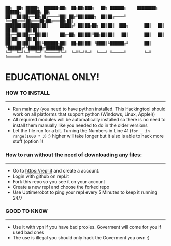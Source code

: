 ```
██╗  ██╗ █████╗  ██████╗██╗  ██╗██╗███╗   ██╗ ██████╗     ████████╗ ██████╗  ██████╗ ██╗     
██║  ██║██╔══██╗██╔════╝██║ ██╔╝██║████╗  ██║██╔════╝     ╚══██╔══╝██╔═══██╗██╔═══██╗██║     
███████║███████║██║     █████╔╝ ██║██╔██╗ ██║██║  ███╗       ██║   ██║   ██║██║   ██║██║     
██╔══██║██╔══██║██║     ██╔═██╗ ██║██║╚██╗██║██║   ██║       ██║   ██║   ██║██║   ██║██║     
██║  ██║██║  ██║╚██████╗██║  ██╗██║██║ ╚████║╚██████╔╝       ██║   ╚██████╔╝╚██████╔╝███████╗
╚═╝  ╚═╝╚═╝  ╚═╝ ╚═════╝╚═╝  ╚═╝╚═╝╚═╝  ╚═══╝ ╚═════╝        ╚═╝    ╚═════╝  ╚═════╝ ╚══════╝                                                                                       
 ```

# EDUCATIONAL ONLY!

### HOW TO INSTALL
-----------------------------------
- Run main.py (you need to have python installed. This Hackingtool should work on all platforms that support python (Windows, Linux, Applel))
- All required modules will be automatically installed so there is no need to install them manually like you needed to do in the older versions
- Let the file run for a bit. Turning the Numbers in Line 41 (`for _ in range(1000 * 3):`) higher will take longer but it also is able to hack more stuff (option 1)

### How to run without the need of downloading any files:
-----------------------------------
- Go to https://repl.it and create a account.
- Login with github on repl.it
- Fork this repo so you see it on your account
- Create a new repl and choose the forked repo
- Use Uptimerobot to ping your repl every 5 Minutes to keep it running 24/7

### GOOD TO KNOW
-----------------------------------
- Use it with vpn if you have bad proxies. Goverment will come for you if used bad ones
- The use is illegal you should only hack the Goverment you own :)
